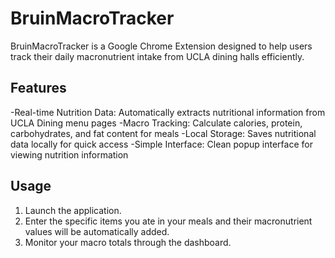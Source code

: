 # BruinMacroTracker

BruinMacroTracker is a Google Chrome Extension designed to help users track their daily macronutrient intake from UCLA dining halls efficiently.

## Features

-Real-time Nutrition Data: Automatically extracts nutritional information from UCLA Dining menu pages
-Macro Tracking: Calculate calories, protein, carbohydrates, and fat content for meals
-Local Storage: Saves nutritional data locally for quick access
-Simple Interface: Clean popup interface for viewing nutrition information

## Usage

1. Launch the application.
2. Enter the specific items you ate in your meals and their macronutrient values will be automatically added.
3. Monitor your macro totals through the dashboard.

